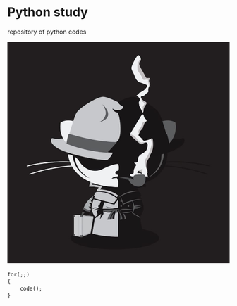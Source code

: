 # Python study
repository of python codes


![Private Investocat](https://github.com/musaogural/PY/blob/main/privateinvestocat.jpg)

```
for(;;)
{
    code();
}
```
